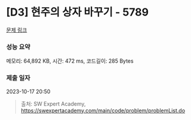 # [D3] 현주의 상자 바꾸기 - 5789 

[문제 링크](https://swexpertacademy.com/main/code/problem/problemDetail.do?contestProbId=AWYygN36Qn8DFAVm) 

### 성능 요약

메모리: 64,892 KB, 시간: 472 ms, 코드길이: 285 Bytes

### 제출 일자

2023-10-17 20:50



> 출처: SW Expert Academy, https://swexpertacademy.com/main/code/problem/problemList.do